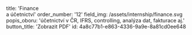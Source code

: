 title: 'Finance<br>a účetnictví'
order_number: '12'
field_img: /assets/internship/finance.svg
popis_oboru: 'účetnictví v ČR, IFRS, controlling, analýza dat, fakturace aj.'
button_title: 'Zobrazit PDF'
id: 4a8c77b1-e863-4336-9a9e-8a81cd0ee648
